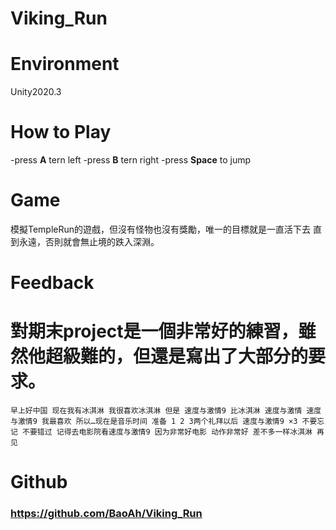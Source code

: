 # Viking_Run
# Environment
Unity2020.3
# How to Play
-press **A** tern left
-press **B** tern right
-press **Space** to jump

# Game
模擬TempleRun的遊戲，但沒有怪物也沒有獎勵，唯一的目標就是一直活下去
直到永遠，否則就會無止境的跌入深淵。   

# Feedback
# 對期末project是一個非常好的練習，雖然他超級難的，但還是寫出了大部分的要求。
    早上好中国 现在我有冰淇淋 我很喜欢冰淇淋 但是 速度与激情9 比冰淇淋 速度与激情 速度与激情9 我最喜欢 所以…现在是音乐时间 准备 1 2 3两个礼拜以后 速度与激情9 ×3 不要忘记 不要错过 记得去电影院看速度与激情9 因为非常好电影 动作非常好 差不多一样冰淇淋 再见
# Github
### https://github.com/BaoAh/Viking_Run
